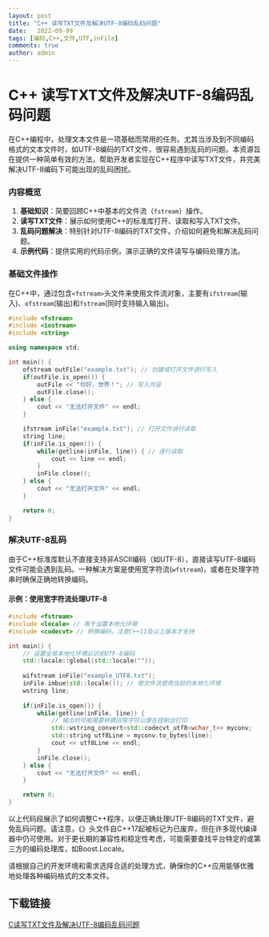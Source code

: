 ```yaml
---
layout: post
title: "C++ 读写TXT文件及解决UTF-8编码乱码问题"
date:   2022-09-09
tags: [编码,C++,文件,UTF,inFile]
comments: true
author: admin
---
```

# C++ 读写TXT文件及解决UTF-8编码乱码问题

在C++编程中，处理文本文件是一项基础而常用的任务。尤其当涉及到不同编码格式的文本文件时，如UTF-8编码的TXT文件，很容易遇到乱码的问题。本资源旨在提供一种简单有效的方法，帮助开发者实现在C++程序中读写TXT文件，并完美解决UTF-8编码下可能出现的乱码困扰。

### 内容概览

1. **基础知识**：简要回顾C++中基本的文件流（`fstream`）操作。
2. **读写TXT文件**：展示如何使用C++的标准库打开、读取和写入TXT文件。
3. **乱码问题解决**：特别针对UTF-8编码的TXT文件，介绍如何避免和解决乱码问题。
4. **示例代码**：提供实用的代码示例，演示正确的文件读写与编码处理方法。

### 基础文件操作

在C++中，通过包含`<fstream>`头文件来使用文件流对象，主要有`ifstream`(输入)、`ofstream`(输出)和`fstream`(同时支持输入输出)。

```cpp
#include <fstream>
#include <iostream>
#include <string>

using namespace std;

int main() {
    ofstream outFile("example.txt"); // 创建或打开文件进行写入
    if(outFile.is_open()) {
        outFile << "你好，世界！"; // 写入内容
        outFile.close();
    } else {
        cout << "无法打开文件" << endl;
    }

    ifstream inFile("example.txt"); // 打开文件进行读取
    string line;
    if(inFile.is_open()) {
        while(getline(inFile, line)) { // 逐行读取
            cout << line << endl;
        }
        inFile.close();
    } else {
        cout << "无法打开文件" << endl;
    }

    return 0;
}
```

### 解决UTF-8乱码

由于C++标准库默认不直接支持非ASCII编码（如UTF-8），直接读写UTF-8编码文件可能会遇到乱码。一种解决方案是使用宽字符流(`wfstream`)，或者在处理字符串时确保正确地转换编码。

#### 示例：使用宽字符流处理UTF-8

```cpp
#include <fstream>
#include <locale> // 用于设置本地化环境
#include <codecvt> // 转换编码，注意C++11及以上版本才支持

int main() {
    // 设置全局本地化环境以识别UTF-8编码
    std::locale::global(std::locale(""));
    
    wifstream inFile("example_UTF8.txt");
    inFile.imbue(std::locale()); // 使文件流使用当前的本地化环境
    wstring line;
    
    if(inFile.is_open()) {
        while(getline(inFile, line)) {
            // 输出时可能需要转换回窄字符以便在控制台打印
            std::wstring_convert<std::codecvt_utf8<wchar_t>> myconv;
            std::string utf8Line = myconv.to_bytes(line);
            cout << utf8Line << endl;
        }
        inFile.close();
    } else {
        cout << "无法打开文件" << endl;
    }

    return 0;
}
```
以上代码段展示了如何调整C++程序，以便正确处理UTF-8编码的TXT文件，避免乱码问题。请注意，《<codecvt>》头文件自C++17起被标记为已废弃，但在许多现代编译器中仍可使用。对于更长期的兼容性和稳定性考虑，可能需要查找平台特定的或第三方的编码处理库，如Boost.Locale。

请根据自己的开发环境和需求选择合适的处理方式，确保你的C++应用能够优雅地处理各种编码格式的文本文件。

## 下载链接

[C读写TXT文件及解决UTF-8编码乱码问题](https://pan.quark.cn/s/75943c918287)